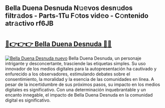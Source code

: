 ## Bella Duena Desnuda N𝚞𝚎vos desn𝚞dos filtr𝚊dos - Parts-1Tu F𝚘tos vid𝚎o - C𝚘ntenido atr𝚊ctivo rf6JB

# <h2><a href="http://mbbw5v.tromn.icu/?c=Bella+Duena+Desnuda">🔗👉👉👉 Bella Duena Desnuda 🔗🔗</a></h2>

[![Bella Duena Desnuda nuevo](https://i.imgur.com/pEAQMta.gif)](http://mbbw5v.tromn.icu/?c=Bella+Duena+Desnuda)
Bella Duena Desnuda, un personaje intrigante y desconcertante, trasciende las etiquetas simples. Su uso innovador de los medios digitales para la autopresentación ha cautivado y enfurecido a los observadores, estimulando debates sobre el consentimiento, la moralidad y la esencia de las comunidades en línea. A pesar de la incertidumbre de sus próximos pasos, su impacto en los medios digitales es significativo. Con una determinación inquebrantable y un encanto innegable, el impacto de Bella Duena Desnuda en la comunidad digital es significativo.
